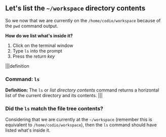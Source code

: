 ## Let's list the `~/workspace` directory contents

So we now that we are currently on the `/home/codio/workspace` because of the `pwd` command output. 

__How do we list what's inside it?__

1. Click on the terminal window
2. Type `ls` into the prompt
3. Press the _return key_

|||definition
### Command: `ls`
__Definition:__
The `ls` or _list directory contents_ command returns a horizontal list of the current directory and its contents.
|||

### Did the `ls` match the file tree contents?

Considering that we are currently at the `~/workspace` (remember this is equivalent to `/home/codio/workspace`), then the `ls` command should have listed what's inside it. 

